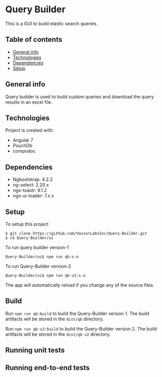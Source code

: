 # Query Builder
This is a GUI to build elastic search queries.

## Table of contents
* [General info](#general-info)
* [Technologies](#technologies)
* [Dependencies](#dependencies)
* [Setup](#setup)

## General info
Query builder is used to build custom queries and download the query results in an excel file.

## Technologies
Project is created with:
- Angular 7
- PouchDb
- compodoc

## Dependencies
- Ngbootstrap: 4.2.2
- ng-select: 2.20.x
- ngx-toastr: 9.1.2
- ngx-ui-loader: 7.x.x


## Setup
To setup this project
```
$ git clone https://github.com/VassarLabsInc/Query-Builder.git
$ cd Query-Builder/ui
```
To run query builder version-1
```
Query-Builder/ui$ npm run qb:s-o
```
To run Query-Builder version-2
```
Query-Builder/ui$ npm run qb-v2:s-o
```
The app will automatically reload if you change any of the source files.

## Build

Run `npm run qb:build` to build the Query-Builder version 1. The build artifacts will be stored in the `dist/qb` directory.

Run `npm run qb-v2:build` to build the Query-Builder version 2. The build artifacts will be stored in the `dist/qb-v2` directory.

## Running unit tests

## Running end-to-end tests